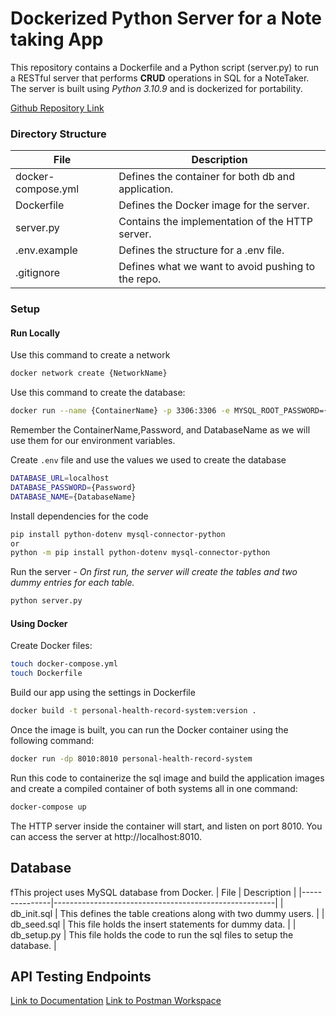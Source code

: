 # Dockerized Python Server for a Note taking App
This repository contains a Dockerfile and a Python script (server.py) to run a RESTful server that performs **CRUD** operations in SQL for a NoteTaker. The server is built using _Python 3.10.9_ and is dockerized for portability.

[Github Repository Link](https://github.com/tselouie/NoteTakerAPI)
### Directory Structure

| File          | Description                                           |
|---------------|-------------------------------------------------------|
| docker-compose.yml    | Defines the container for both db and application.              |
| Dockerfile    | Defines the Docker image for the server.              |
| server.py     | Contains the implementation of the HTTP server.       |
| .env.example  | Defines the structure for a .env file.                |
| .gitignore    | Defines what we want to avoid pushing to the repo.    |


### Setup 
#### Run Locally
Use this command to create a network
```bash
docker network create {NetworkName}
```

Use this command to create the database:

```bash
docker run --name {ContainerName} -p 3306:3306 -e MYSQL_ROOT_PASSWORD={Password} -e MYSQL_DATABASE={DatabaseName} -d mysql:latest
```
Remember the ContainerName,Password, and DatabaseName as we will use them for our environment variables.

Create `.env` file and use the values we used to create the database
```bash
DATABASE_URL=localhost
DATABASE_PASSWORD={Password}
DATABASE_NAME={DatabaseName}
```
Install dependencies for the code

```bash
pip install python-dotenv mysql-connector-python
or
python -m pip install python-dotenv mysql-connector-python
```

Run the server - 
*On first run, the server will create the tables and two dummy entries for each table.*
```bash
python server.py
```
#### Using Docker 

Create Docker files:
```bash 
touch docker-compose.yml
touch Dockerfile
```
Build our app using the settings in Dockerfile
```bash
docker build -t personal-health-record-system:version .
```
Once the image is built, you can run the Docker container using the following command:
```bash
docker run -dp 8010:8010 personal-health-record-system
```

Run this code to containerize the sql image and build the application images and create a compiled container of both systems all in one command:

```bash
docker-compose up
```

The HTTP server inside the container will start, and listen on port 8010. You can access the server at http://localhost:8010.

## Database
fThis project uses MySQL database from Docker.
| File          | Description                                           |
|---------------|-------------------------------------------------------|
| db_init.sql   | This defines the table creations along with two dummy users.    |
| db_seed.sql   | This file holds the insert statements for dummy data.              |
| db_setup.py   | This file holds the code to run the sql files to setup the database.     |

## API Testing Endpoints

[Link to Documentation](https://documenter.getpostman.com/view/33019960/2sA2xfXYMX)
[Link to Postman Workspace](https://www.postman.com/orange-desert-612142/workspace/phr/overview)

